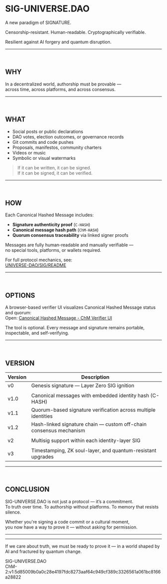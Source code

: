 # SIG-UNIVERSE.DAO

A new paradigm of SIGNATURE.
 
Censorship-resistant. Human-readable. Cryptographically verifiable.
  
Resilient against AI forgery and quantum disruption.

---

<br>

## WHY

In a decentralized world, authorship must be provable —  
across time, across platforms, and across consensus.

---

<br>

## WHAT

- Social posts or public declarations  
- DAO votes, election outcomes, or governance records  
- Git commits and code pushes  
- Proposals, manifestos, community charters  
- Videos or music  
- Symbolic or visual watermarks

> If it can be written, it can be signed.  
> If it can be signed, it can be verified.

---

<br>

## HOW

Each Canonical Hashed Message includes:

- **Signature authenticity proof** (`C-HASH`)  
- **Canonical message hash path** (`ChM-HASH`)  
- **Quorum consensus traceability** via linked signer proofs  

Messages are fully human-readable and manually verifiable —  
no special tools, platforms, or wallets required.

For full protocol mechanics, see:  
[UNIVERSE-DAO/SIG/README](https://github.com/UNIVERSE-DAO/SIG)

---

<br>

## OPTIONS

A browser-based verifier UI visualizes Canonical Hashed Message status and quorum:   
Open: [Canonical Hashed Message - ChM Verifier UI](https://universe-dao.github.io/SIG/index.html)

The tool is optional. Every message and signature remains portable, inspectable, and self-verifying.

---

<br>

## VERSION

| Version | Description                                                          |
|---------|----------------------------------------------------------------------|
| v0      | Genesis signature — Layer Zero SIG ignition                          |
|||
| v1.0    | Canonical messages with embedded identity hash (C-HASH)              |
| v1.1    | Quorum-based signature verification across multiple identities       |
| v1.2    | Hash-linked signature chain — custom off-chain consensus mechanism   |
|||
| v2      | Multisig support within each identity-layer SIG                      |
|||
| v3      | Timestamping, ZK soul-layer, and quantum-resistant upgrades          |

---

<br>

## CONCLUSION

SIG-UNIVERSE.DAO is not just a protocol — it’s a commitment.  
To truth over time. To authorship without platforms. To memory that resists silence.

Whether you're signing a code commit or a cultural moment,  
you now have a way to prove it — without asking for permission.

---
---
If we care about truth, we must be ready to prove it — in a world shaped by AI and fractured by quantum change.

SIG-UNIVERSE.DAO  
ChM-2:v1:5d85009b0a0c28e4197fdc8273aaf64c949cf389c3326561a061bc8166a28822
